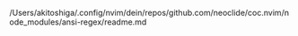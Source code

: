 /Users/akitoshiga/.config/nvim/dein/repos/github.com/neoclide/coc.nvim/node_modules/ansi-regex/readme.md